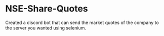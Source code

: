 # NSE-Share-Quotes
Created a discord bot that can send the market quotes of the company to the server you wanted using selenium.
